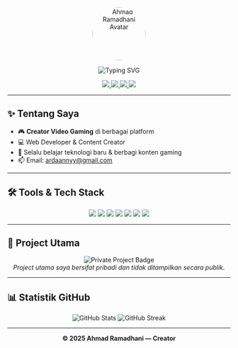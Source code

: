 <!-- README.md untuk profil Ahmad Ramadhani -->

<p align="center">
  <img src="https://avatars.githubusercontent.com/u/141151527?v=4" width="120" style="border-radius:50%;" alt="Ahmad Ramadhani Avatar">
</p>

<p align="center">
  <img src="https://readme-typing-svg.demolab.com?font=Fira+Code&pause=1000&color=FF0050&center=true&vCenter=true&width=450&lines=Hi,+I'm+Ahmad+Ramadhani!;Creator+Video+Gaming;Web+Developer+%7C+Content+Creator;Welcome+to+my+GitHub+Profile!" alt="Typing SVG" />
</p>

<p align="center">
  <a href="https://www.youtube.com/channel/UC_HCI02Lu4sCLH2j7soRWQg">
    <img src="https://img.shields.io/badge/YouTube-FF0000?style=for-the-badge&logo=youtube&logoColor=white">
  </a>
  <a href="https://www.tiktok.com/@daannyy62">
    <img src="https://img.shields.io/badge/TikTok-000000?style=for-the-badge&logo=tiktok&logoColor=white">
  </a>
  <a href="https://www.instagram.com/ardaannyy/">
    <img src="https://img.shields.io/badge/Instagram-E4405F?style=for-the-badge&logo=instagram&logoColor=white">
  </a>
  <a href="https://saweria.co/danny62">
    <img src="https://img.shields.io/badge/Saweria-FFD700?style=for-the-badge&logo=buymeacoffee&logoColor=black">
  </a>
</p>

---

## ✨ Tentang Saya

- 🎮 **Creator Video Gaming** di berbagai platform
- 💻 Web Developer & Content Creator
- 🌱 Selalu belajar teknologi baru & berbagi konten gaming
- 📫 Email: [ardaannyy@gmail.com](mailto:ardaannyy@gmail.com)

---

## 🛠️ Tools & Tech Stack

<p align="center">
  <img src="https://img.shields.io/badge/HTML5-E34F26?style=for-the-badge&logo=html5&logoColor=white"/>
  <img src="https://img.shields.io/badge/CSS3-1572B6?style=for-the-badge&logo=css3&logoColor=white"/>
  <img src="https://img.shields.io/badge/JavaScript-F7DF1E?style=for-the-badge&logo=javascript&logoColor=black"/>
  <img src="https://img.shields.io/badge/PHP-777BB4?style=for-the-badge&logo=php&logoColor=white"/>
  <img src="https://img.shields.io/badge/Node.js-339933?style=for-the-badge&logo=nodedotjs&logoColor=white"/>
  <img src="https://img.shields.io/badge/Git-F05032?style=for-the-badge&logo=git&logoColor=white"/>
  <img src="https://img.shields.io/badge/VS%20Code-007ACC?style=for-the-badge&logo=visual-studio-code&logoColor=white"/>
</p>

---

## 🛒 Project Utama

<p align="center">
  <img src="https://img.shields.io/badge/Project%20Utama-Tidak%20Ditampilkan%20Publik-9cf?style=for-the-badge&logo=github" alt="Private Project Badge"><br>
  <i>Project utama saya bersifat pribadi dan tidak ditampilkan secara publik.</i>
</p>

---

## 📊 Statistik GitHub

<p align="center">
  <img src="https://github-readme-stats.vercel.app/api?username=ardannydev&show_icons=true&theme=gruvbox" alt="GitHub Stats" />
  <img src="https://github-readme-streak-stats.herokuapp.com/?user=ardannydev&theme=gruvbox" alt="GitHub Streak" />
</p>

---

<p align="center">
  <b>© 2025 Ahmad Ramadhani — Creator

